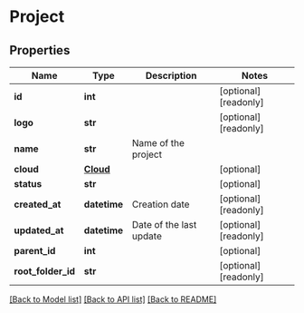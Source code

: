 # Project

## Properties
Name | Type | Description | Notes
------------ | ------------- | ------------- | -------------
**id** | **int** |  | [optional] [readonly] 
**logo** | **str** |  | [optional] [readonly] 
**name** | **str** | Name of the project | 
**cloud** | [**Cloud**](Cloud.md) |  | [optional] 
**status** | **str** |  | [optional] 
**created_at** | **datetime** | Creation date | [optional] [readonly] 
**updated_at** | **datetime** | Date of the last update | [optional] [readonly] 
**parent_id** | **int** |  | [optional] 
**root_folder_id** | **str** |  | [optional] [readonly] 

[[Back to Model list]](../README.md#documentation-for-models) [[Back to API list]](../README.md#documentation-for-api-endpoints) [[Back to README]](../README.md)


